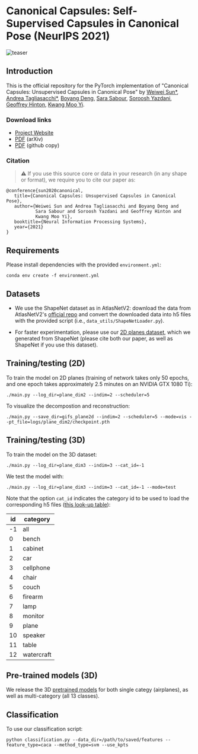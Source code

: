 # Canonical Capsules: Self-Supervised Capsules in Canonical Pose (NeurIPS 2021)

![teaser](docs/teaser.gif)

## Introduction

This is the official repository for the PyTorch implementation of "Canonical Capsules: Unsupervised Capsules in Canonical Pose" by [Weiwei Sun*](https://wsunid.github.io/), [Andrea Tagliasacchi*](https://taiya.github.io/), [Boyang Deng](https://boyangdeng.com/), [Sara Sabour](https://scholar.google.ca/citations?user=l8wQ39EAAAAJ&hl=en), [Soroosh Yazdani](https://scholar.google.com/citations?user=u6IqTfoAAAAJ&hl=en), [Geoffrey Hinton](https://www.cs.toronto.edu/~hinton), [Kwang Moo Yi](https://www.cs.ubc.ca/~kmyi).

### Download links

- [Project Website](https://canonical-capsules.github.io)
- [PDF](https://arxiv.org/abs/2012.04718) (arXiv)
- [PDF](https://canonical-capsules.github.io/resources/CanonicalCapsulesNeurIPS2021.pdf) (github copy)

### Citation

> :warning:    If you use this source core or data in your research (in any shape or format), we require you to cite our paper as:

```
@conference{sun2020canonical,
   title={Canonical Capsules: Unsupervised Capsules in Canonical Pose},
   author={Weiwei Sun and Andrea Tagliasacchi and Boyang Deng and 
           Sara Sabour and Soroosh Yazdani and Geoffrey Hinton and
           Kwang Moo Yi},
   booktitle={Neural Information Processing Systems},
   year={2021}
}
```

## Requirements

Please install dependencies with the provided `environment.yml`: 
```
conda env create -f environment.yml
```

## Datasets

- We use the ShapeNet dataset as in AtlasNetV2: download the data from AtlasNetV2's [official repo](https://github.com/TheoDEPRELLE/AtlasNetV2) and convert the downloaded data into h5 files with the provided script (i.e., `data_utils/ShapeNetLoader.py`).  

- For faster experimentation, please use our [2D planes dataset](https://drive.google.com/file/d/1YUa1aDGTyacu_84QCmMlAsZ857l4yfG5/view?usp=sharing), which we generated from ShapeNet (please cite both our paper, as well as ShapeNet if you use this dataset).

## Training/testing (2D) 

To train the model on 2D planes (training of network takes only 50 epochs, and one epoch takes approximately 2.5 minutes on an NVIDIA GTX 1080 Ti):
```
./main.py --log_dir=plane_dim2 --indim=2 --scheduler=5
```

To visualize the decompostion and reconstruction:
```
./main.py --save_dir=gifs_plane2d --indim=2 --scheduler=5 --mode=vis --pt_file=logs/plane_dim2/checkpoint.pth
``` 

## Training/testing (3D)

To train the model on the 3D dataset:
```
./main.py --log_dir=plane_dim3 --indim=3 --cat_id=-1
```

We test the model with:
```
./main.py --log_dir=plane_dim3 --indim=3 --cat_id=-1 --mode=test
``` 

Note that the option `cat_id` indicates the category id to be used to load the corresponding h5 files ([this look-up table](https://drive.google.com/file/d/1XOcahFL0FPYHn475GW-xMbiHYOHVv7_v/view?usp=sharing)):

| id | category |
|----|------------|
| -1 | all        |
| 0  | bench      |
| 1  | cabinet    |
| 2  | car        |
| 3  | cellphone  |
| 4  | chair      |
| 5  | couch      |
| 6  | firearm    |
| 7  | lamp       |
| 8  | monitor    |
| 9  | plane      |
| 10 | speaker    |
| 11 | table      |
| 12 | watercraft |

## Pre-trained models (3D)
We release the 3D [pretrained models](https://drive.google.com/file/d/1Hv3Xo7e2vec-PPQeptYsHKYWCfQ0cQ5V/view?usp=sharing)
for both single categy (airplanes), as well as multi-category (all 13 classes).


## Classification

To use our classification script:
```
python classification.py --data_dir=/path/to/saved/features --feature_type=caca --method_type=svm --use_kpts
```

